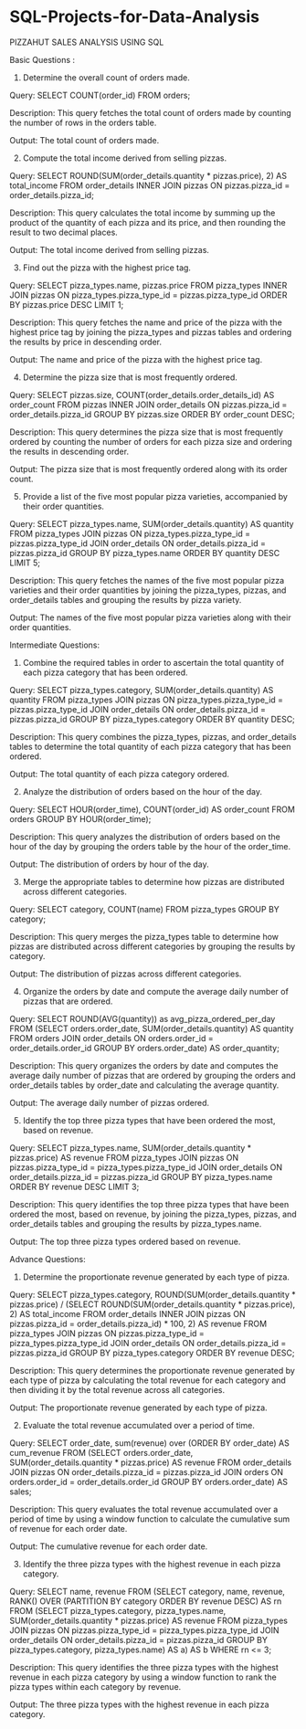 # SQL-Projects-for-Data-Analysis

PIZZAHUT  SALES  ANALYSIS  USING  SQL  


Basic Questions :

1. Determine the overall count of orders made.

Query: SELECT COUNT(order_id) FROM orders;

Description: This query fetches the total count of orders made by counting the number of rows in the orders table.

Output: The total count of orders made.

2. Compute the total income derived from selling pizzas.
   
Query: SELECT ROUND(SUM(order_details.quantity * pizzas.price), 2) AS total_income FROM order_details INNER JOIN pizzas ON pizzas.pizza_id = order_details.pizza_id;

Description: This query calculates the total income by summing up the product of the quantity of each pizza and its price, and then rounding the result to two decimal places.

Output: The total income derived from selling pizzas.

3. Find out the pizza with the highest price tag.
   
Query: SELECT pizza_types.name, pizzas.price FROM pizza_types INNER JOIN pizzas ON pizza_types.pizza_type_id = pizzas.pizza_type_id ORDER BY pizzas.price DESC LIMIT 1;

Description: This query fetches the name and price of the pizza with the highest price tag by joining the pizza_types and pizzas tables and ordering the results by price in descending order.

Output: The name and price of the pizza with the highest price tag.

4. Determine the pizza size that is most frequently ordered.
   
Query: SELECT pizzas.size, COUNT(order_details.order_details_id) AS order_count FROM pizzas INNER JOIN order_details ON pizzas.pizza_id = order_details.pizza_id GROUP BY pizzas.size ORDER BY order_count DESC;

Description: This query determines the pizza size that is most frequently ordered by counting the number of orders for each pizza size and ordering the results in descending order.

Output: The pizza size that is most frequently ordered along with its order count.

5. Provide a list of the five most popular pizza varieties, accompanied by their order quantities.
   
Query: SELECT pizza_types.name, SUM(order_details.quantity) AS quantity FROM pizza_types JOIN pizzas ON pizza_types.pizza_type_id = pizzas.pizza_type_id JOIN order_details ON order_details.pizza_id = pizzas.pizza_id GROUP BY pizza_types.name ORDER BY quantity DESC LIMIT 5;

Description: This query fetches the names of the five most popular pizza varieties and their order quantities by joining the pizza_types, pizzas, and order_details tables and grouping the results by pizza variety.

Output: The names of the five most popular pizza varieties along with their order quantities.


Intermediate Questions:

1. Combine the required tables in order to ascertain the total quantity of each pizza category that has been ordered.

Query: SELECT pizza_types.category, SUM(order_details.quantity) AS quantity FROM pizza_types JOIN pizzas ON pizza_types.pizza_type_id = pizzas.pizza_type_id JOIN order_details ON order_details.pizza_id = 
pizzas.pizza_id GROUP BY pizza_types.category ORDER BY quantity DESC;

Description: This query combines the pizza_types, pizzas, and order_details tables to determine the total quantity of each pizza category that has been ordered.

Output: The total quantity of each pizza category ordered.

2. Analyze the distribution of orders based on the hour of the day.

Query: SELECT HOUR(order_time), COUNT(order_id) AS order_count FROM orders GROUP BY HOUR(order_time);

Description: This query analyzes the distribution of orders based on the hour of the day by grouping the orders table by the hour of the order_time.

Output: The distribution of orders by hour of the day.

3. Merge the appropriate tables to determine how pizzas are distributed across different categories.

Query: SELECT category, COUNT(name) FROM pizza_types GROUP BY category;

Description: This query merges the pizza_types table to determine how pizzas are distributed across different categories by grouping the results by category.

Output: The distribution of pizzas across different categories.

4. Organize the orders by date and compute the average daily number of pizzas that are ordered.

Query: SELECT ROUND(AVG(quantity)) as avg_pizza_ordered_per_day FROM (SELECT orders.order_date, SUM(order_details.quantity) AS quantity FROM orders JOIN order_details ON orders.order_id = order_details.order_id GROUP BY orders.order_date) AS order_quantity;

Description: This query organizes the orders by date and computes the average daily number of pizzas that are ordered by grouping the orders and order_details tables by order_date and calculating the average quantity.

Output: The average daily number of pizzas ordered.

5. Identify the top three pizza types that have been ordered the most, based on revenue.

Query: SELECT pizza_types.name, SUM(order_details.quantity * pizzas.price) AS revenue FROM pizza_types JOIN pizzas ON pizzas.pizza_type_id = pizza_types.pizza_type_id JOIN order_details ON order_details.pizza_id = pizzas.pizza_id GROUP BY pizza_types.name ORDER BY revenue DESC LIMIT 3;

Description: This query identifies the top three pizza types that have been ordered the most, based on revenue, by joining the pizza_types, pizzas, and order_details tables and grouping the results by pizza_types.name.

Output: The top three pizza types ordered based on revenue.

Advance Questions:

1. Determine the proportionate revenue generated by each type of pizza.

Query: SELECT pizza_types.category, ROUND(SUM(order_details.quantity * pizzas.price) / (SELECT ROUND(SUM(order_details.quantity * pizzas.price), 2) AS total_income FROM order_details INNER JOIN pizzas ON pizzas.pizza_id = order_details.pizza_id) * 100, 2) AS revenue FROM pizza_types JOIN pizzas ON pizzas.pizza_type_id = pizza_types.pizza_type_id JOIN order_details ON order_details.pizza_id = pizzas.pizza_id GROUP BY pizza_types.category ORDER BY revenue DESC;

Description: This query determines the proportionate revenue generated by each type of pizza by calculating the total revenue for each category and then dividing it by the total revenue across all categories.

Output: The proportionate revenue generated by each type of pizza.

2. Evaluate the total revenue accumulated over a period of time.

Query: SELECT order_date, sum(revenue) over (ORDER BY order_date) AS cum_revenue FROM (SELECT orders.order_date, SUM(order_details.quantity * pizzas.price) AS revenue FROM order_details JOIN pizzas ON order_details.pizza_id = pizzas.pizza_id JOIN orders ON orders.order_id = order_details.order_id GROUP BY orders.order_date) AS sales;

Description: This query evaluates the total revenue accumulated over a period of time by using a window function to calculate the cumulative sum of revenue for each order date.

Output: The cumulative revenue for each order date.

3. Identify the three pizza types with the highest revenue in each pizza category.

Query: SELECT name, revenue FROM (SELECT category, name, revenue, RANK() OVER (PARTITION BY category ORDER BY revenue DESC) AS rn FROM (SELECT pizza_types.category, pizza_types.name, SUM(order_details.quantity * pizzas.price) AS revenue FROM pizza_types JOIN pizzas ON pizzas.pizza_type_id = pizza_types.pizza_type_id JOIN order_details ON order_details.pizza_id = pizzas.pizza_id GROUP BY pizza_types.category, pizza_types.name) AS a) AS b WHERE rn <= 3;

Description: This query identifies the three pizza types with the highest revenue in each pizza category by using a window function to rank the pizza types within each category by revenue.

Output: The three pizza types with the highest revenue in each pizza category.

